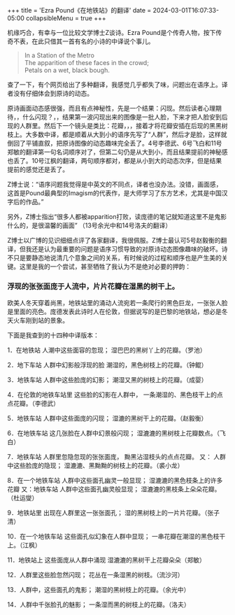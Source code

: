 +++
title = 'Ezra Pound《在地铁站》的翻译'
date = 2024-03-01T16:07:33-05:00
collapsibleMenu = true
+++

机缘巧合，有幸与一位比较文学博士Z谈诗。Ezra Pound是个传奇人物，按下传奇不表，在此只借其一首有名的小诗的中译说个事儿。 <br>

 
> In a Station of the Metro <br>
The apparition of these faces in the crowd; <br>
Petals on a wet, black bough.

查了一下，有个网页给出了多种翻译，我感觉几乎都失了味，问题出在语序上。译者没有仔细体会到原诗的动态。

原诗画面动态感很强，而且有点神秘性，先是一个结果：闪现。然后读者心理期待，，什么闪现？，，结果第一波闪现出来的图像是一批人脸，下来才把人脸安到后现的人群里。然后下一个镜头是类比：花瓣，，，接着才将花瓣安插在后现的黑黑树枝上。大多数中译，都是顺着从大到小的语序先写了“人群”，然后才是脸，这样就倒回了平铺直叙，把原诗图像的动态趣味完全丢了。4号李德武、6号飞白和11号郑敏的翻译第一句名词顺序对了，但第二句仍是从大到小，而且结果提前的神秘感也丢了。10号江枫的翻译，两句顺序都对，都是从小到大的动态次序，但是结果提前的感觉还是丢了。

Z博士说：“语序问题我觉得是中英文的不同点，译者也没办法。没错，画面感，这首是Pound最典型的Imagism的代表作，是大师学习了东方艺术，尤其是中国汉字后的作品。”

另外，Z博士指出“很多人都被apparition打败，读庞德的笔记就知道这里不是鬼影什么的，是很温馨的画面” （13号余光中和14号洛夫的翻译）

Z博士以广博的见识细细点评了各家翻译，我很佩服。Z博士最认可5号赵毅衡的翻译，但我还是认为最重要的问题是语序习惯导致的对原诗动态图像趣味的破坏。诗不只是要静态地说清几个意象之间的关系，有时候说的过程和顺序也是产生美的关键。这里是我的一个尝试，甚至牺牲了我认为不是绝对必要的押韵：
### 浮现的张张面庞于人流中，片片花瓣在湿黑的树干上。<br>

欧美人冬天穿着尚黑，地铁站里的涌动人流宛若一条爬行的黑色巨龙，一张张人脸是里面的亮色。庞德发表此诗时人在伦敦，但据说写的是巴黎的地铁站，想必是冬天火车刚到站的景象。

下面是我查到的十四种中译版本：

1．在地铁站
人潮中这些面容的忽现；
湿巴巴的黑树丫上的花瓣。（罗池）

 
2．地下车站
人群中幻影般浮现的脸
潮湿的，黑色树枝上的花瓣。（钟鲲）

3．地铁车站
人群中这些脸庞的幻影；
潮湿又黑的树枝上的花瓣。（成婴）

4．在伦敦的地铁车站里
这些脸的幻影在人群中，
一条潮湿的、黑色枝干上的点点花瓣。（李德武）

5．地铁车站
人群中这些面庞的闪现；
湿漉的黑树干上的花瓣。（赵毅衡）

6．在地铁车站
这几张脸在人群中幻景般闪现；
湿漉漉的黑树枝上花瓣数点。（飞白）

7．地铁车站
人群里忽隐忽现的张张面庞，
黝黑沾湿枝头的点点花瓣。
又：
人群中这些脸庞的隐现；
湿漉漉、黑黝黝的树枝上的花瓣。（裘小龙）

8．在一个地铁车站
人群中这些面孔幽灵一般显现；
湿漉漉的黑色枝条上的许多花瓣
又：地铁车站
人群中这些面孔幽灵般显现；
湿漉漉的黑枝条上朵朵花瓣。（杜运燮）

9．地铁站里
出现在人群里这一张张面孔；
湿的黑树枝上的一片片花瓣。（张子清）

10．在一个地铁车站
这些面孔似幻象在人群中显现；
一串花瓣在潮湿的黑色枝干上。（江枫）

11．地铁站上
这些面庞从人群中涌现
湿漉漉的黑树干上花瓣朵朵（郑敏）

12．人群里这些脸忽然闪现；
花丛在一条湿黑的树枝。（流沙河）

13．人群中，这些面孔的鬼影；
潮湿的黑树枝上的花瓣。（余光中）

14．人群中千张脸孔的魅影；
一条湿而黑的树枝上的花瓣。（洛夫）


